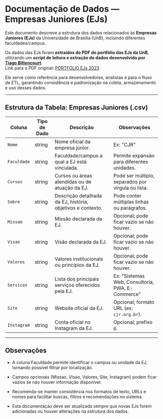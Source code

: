 # Documentação de Dados — Empresas Juniores (EJs)

Este documento descreve a estrutura dos dados relacionados às **Empresas Juniores (EJs)** da Universidade de Brasília (UnB), incluindo diferentes faculdades/campus.  

Os dados das EJs foram **extraídos do PDF do portfólio das EJs da UnB**, utilizando um **script de leitura e extração de dados desenvolvido por [Tiago Bittencourt](https://github.com/TiagoSBittencourt)**.  
Link para o PDF original: [PORTFÓLIO EJs 2023](https://unb.br/images/Noticias/2023/Documentos/PORTFLIO_EJS.pdf)

Ele serve como referência para desenvolvedores, analistas e para o fluxo de ETL, garantindo consistência e padronização na coleta, armazenamento e uso desses dados.

---

## Estrutura da Tabela: Empresas Juniores (.csv)

| Coluna       | Tipo de Dado | Descrição                                                                                  | Observações                                               |
|--------------|-------------|--------------------------------------------------------------------------------------------|-----------------------------------------------------------|
| `Nome`       | string      | Nome oficial da empresa júnior.                                                            | Ex: "CJR"                                                 |
| `Faculdade`  | string      | Faculdade/campus a qual a EJ está vinculada.                                               | Permite expansão para diferentes unidades.               |
| `Cursos`     | string      | Cursos ou áreas atendidas ou de atuação da EJ.                                             | Pode ser múltiplo, separados por vírgula ou lista.       |
| `Sobre`      | string      | Descrição detalhada da EJ, história, objetivos e contexto.                                 | Pode conter múltiplas linhas ou parágrafos.              |
| `Missao`     | string      | Missão declarada da EJ.                                                                    | Opcional; pode ficar vazio se não houver.                |
| `Visao`      | string      | Visão declarada da EJ.                                                                     | Opcional; pode ficar vazio se não houver.                |
| `Valores`    | string      | Valores institucionais ou princípios da EJ.                                                | Opcional; pode ficar vazio se não houver.                |
| `Servicos`   | string      | Lista dos principais serviços oferecidos pela EJ.                                          | Ex: "Sistemas Web, Consultoria, PWA, E-Commerce"        |
| `Site`       | string      | Website oficial da EJ.                                                                     | Opcional; formato URL (ex: `cjr.org.br`).               |
| `Instagram`  | string      | Conta oficial no Instagram da EJ.                                                         | Opcional; prefixo `@`.                                    |

---

## Observações

- A coluna Faculdade permite identificar o campus ou unidade da EJ, tornando possível filtrar por localização.

- Campos opcionais (Missao, Visao, Valores, Site, Instagram) podem ficar vazios se não houver informação disponível.

- Recomenda-se manter consistência nos formatos de texto, URLs e nomes para facilitar buscas, filtros e recomendações no sistema.

- Esta documentação deve ser atualizada sempre que novas EJs forem adicionadas ou houver alterações na estrutura dos dados.
